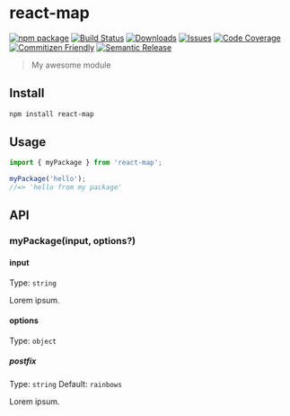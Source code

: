 <!-- TODO: Add npm token to GitHub repository secrets as `NPM_TOKEN`. -->

# react-map

[![npm package][npm-img]][npm-url]
[![Build Status][build-img]][build-url]
[![Downloads][downloads-img]][downloads-url]
[![Issues][issues-img]][issues-url]
[![Code Coverage][codecov-img]][codecov-url]
[![Commitizen Friendly][commitizen-img]][commitizen-url]
[![Semantic Release][semantic-release-img]][semantic-release-url]

> My awesome module

## Install

```bash
npm install react-map
```

## Usage

```ts
import { myPackage } from 'react-map';

myPackage('hello');
//=> 'hello from my package'
```

## API

### myPackage(input, options?)

#### input

Type: `string`

Lorem ipsum.

#### options

Type: `object`

##### postfix

Type: `string`
Default: `rainbows`

Lorem ipsum.

[build-img]:https://github.com/michaelcgorman/react-map/actions/workflows/release.yml/badge.svg
[build-url]:https://github.com/michaelcgorman/react-map/actions/workflows/release.yml
[downloads-img]:https://img.shields.io/npm/dt/react-map
[downloads-url]:https://www.npmtrends.com/react-map
[npm-img]:https://img.shields.io/npm/v/react-map
[npm-url]:https://www.npmjs.com/package/react-map
[issues-img]:https://img.shields.io/github/issues/michaelcgorman/react-map
[issues-url]:https://github.com/michaelcgorman/react-map/issues
[codecov-img]:https://codecov.io/gh/michaelcgorman/react-map/branch/main/graph/badge.svg
[codecov-url]:https://codecov.io/gh/michaelcgorman/react-map
[semantic-release-img]:https://img.shields.io/badge/%20%20%F0%9F%93%A6%F0%9F%9A%80-semantic--release-e10079.svg
[semantic-release-url]:https://github.com/semantic-release/semantic-release
[commitizen-img]:https://img.shields.io/badge/commitizen-friendly-brightgreen.svg
[commitizen-url]:http://commitizen.github.io/cz-cli/
